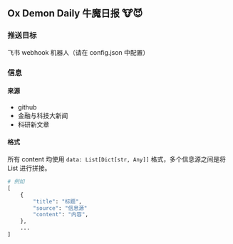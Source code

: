 ## Ox Demon Daily 牛魔日报 🐮😈

### 推送目标

飞书 webhook 机器人（请在 config.json 中配置）


### 信息

#### 来源

- github 
- 金融与科技大新闻
- 科研新文章

#### 格式

所有 content 均使用 `data: List[Dict[str, Any]]` 格式，多个信息源之间是将 List 进行拼接。

```python 
# 例如
[
    {
        "title": "标题",
        "source": "信息源"
        "content": "内容",
    },
    ...
]

```

